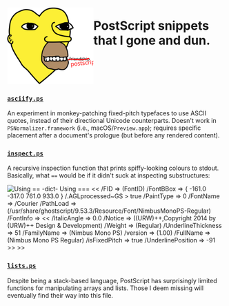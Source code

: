 <a href="assets/simp.ps"><img align="left" alt="simp.ps" src="assets/simp.svg" width="200" /></a>

# PostScript snippets that I gone and dun.

<br clear="both" />

### [`asciify.ps`](asciify.ps)
An experiment in monkey-patching fixed-pitch typefaces to use ASCII quotes, instead of their directional Unicode counterparts. Doesn't work in `PSNormalizer.framework` (i.e., macOS/`Preview.app`); requires specific placement after a document's prologue (but before any rendered content).

### [`inspect.ps`](inspect.ps)
A recursive inspection function that prints spiffy-looking colours to stdout. Basically, what `==` would be if it didn't suck at inspecting substructures:

<img alt="
Using ==
-dict-
Using ===
&lt;&lt;
	/FID =&gt; (FontID)
	/FontBBox =&gt; {
		-161.0
		-317.0
		761.0
		933.0
	}
	/.AGLprocessed~GS &gt; true
	/PaintType =&gt; 0
	/FontName =&gt; /Courier
	/PathLoad =&gt; (/usr/share/ghostscript/9.53.3/Resource/Font/NimbusMonoPS-Regular)
	/FontInfo =&gt; &lt;&lt;
		/ItalicAngle =&gt; 0.0
		/Notice =&gt; ((URW)++,Copyright 2014 by (URW)++ Design &amp; Development)
		/Weight =&gt; (Regular)
		/UnderlineThickness =&gt; 51
		/FamilyName =&gt; (Nimbus Mono PS)
		/version =&gt; (1.00)
		/FullName =&gt; (Nimbus Mono PS Regular)
		/isFixedPitch =&gt; true
		/UnderlinePosition =&gt; -91
	&gt;&gt;
&gt;&gt;" src="assets/⩶.png" width="356" />

### [`lists.ps`](lists.ps)
Despite being a stack-based language, PostScript has surprisingly limited functions for manipulating arrays and lists. Those I deem missing will eventually find their way into this file.
